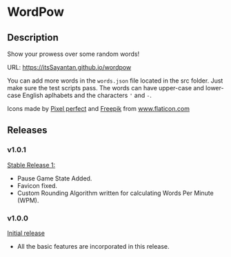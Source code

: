 # WordPow

## Description

Show your prowess over some random words!

URL: https://itsSayantan.github.io/wordpow

You can add more words in the `words.json` file located in the src folder. Just make sure the test scripts pass. The words can have upper-case and lower-case English aplhabets and the characters `'` and `-`.

<div>Icons made by <a href="https://www.flaticon.com/authors/pixel-perfect" title="Pixel perfect">Pixel perfect</a> and <a href="https://www.flaticon.com/authors/freepik" title="Freepik">Freepik</a> from <a href="https://www.flaticon.com/" title="Flaticon">www.flaticon.com</a></div>

## Releases

### v1.0.1

<u>Stable Release 1:</u>

- Pause Game State Added.
- Favicon fixed.
- Custom Rounding Algorithm written for calculating Words Per Minute (WPM).

### v1.0.0

<u>Initial release</u>

- All the basic features are incorporated in this release.
